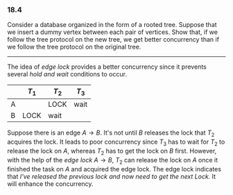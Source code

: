 ### 18.4

Consider a database organized in the form of a rooted tree. Suppose that we
insert a dummy vertex between each pair of vertices. Show that, if we follow
the tree protocol on the new tree, we get better concurrency than if we follow
the tree protocol on the original tree.

---

The idea of <i>edge lock</i> provides a better concurrency since it prevents several <i>hold and wait</i> conditions to occur.

|   | $T_1$ | $T_2$ | $T_3$ |
|---|-------|-------|-------|
| A |       | LOCK  | wait  |
| B | LOCK  | wait  |       |

Suppose there is an edge $A \rightarrow B$. It's not until $B$ releases the lock that $T_2$ acquires the lock. It leads to poor concurrency since $T_3$ has to wait for $T_2$ to release the lock on $A$, whereas $T_2$ has to get the lock on $B$ first. However, with the help of the <i>edge lock</i> $A \rightarrow B$, $T_2$ can release the lock on $A$ once it finished the task on $A$ and acquired the edge lock. The edge lock indicates that <i>I've released the previous lock and now need to get the next Lock.</i> It will enhance the concurrency.